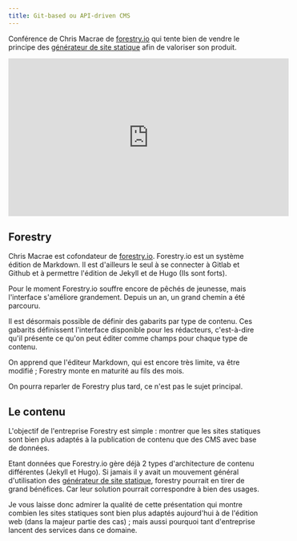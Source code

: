 ```yaml
---
title: Git-based ou API-driven CMS 
---
```


Conférence de Chris Macrae de [forestry.io](http://forestry.io) qui tente bien de vendre le principe des [générateur de site statique](/generateur-site-statique/) afin de valoriser son produit.

<div align="center"><iframe width="560" height="315" src="https://www.youtube-nocookie.com/embed/KX4G49ZrvY0?rel=0" frameborder="0" allowfullscreen></iframe></div>

## Forestry

Chris Macrae est cofondateur de [forestry.io](http://forestry.io). Forestry.io est un système édition de Markdown. Il est d'ailleurs le seul à se connecter à Gitlab et Github et à permettre l'édition de Jekyll et de Hugo (Ils sont forts).

Pour le moment Forestry.io souffre encore de pêchés de jeunesse, mais l'interface s'améliore grandement. Depuis un an, un grand chemin a été parcouru.

Il est désormais possible de définir des gabarits par type de contenu. Ces gabarits définissent l'interface disponible pour les rédacteurs, c'est-à-dire qu'il présente ce qu'on peut éditer comme champs pour chaque type de contenu.

On apprend que l'éditeur Markdown, qui est encore très limite, va être modifié ; Forestry monte en maturité au fils des mois.

On pourra reparler de Forestry plus tard, ce n'est pas le sujet principal.

## Le contenu

L'objectif de l'entreprise Forestry est simple : montrer que les sites statiques sont bien plus adaptés à la publication de contenu que des CMS avec base de données.

Etant données que Forestry.io gère déjà 2 types d'architecture de contenu différentes (Jekyll et Hugo). Si jamais il y avait un mouvement général d'utilisation des [générateur de site statique](/generateur-site-statique/), forestry pourrait en tirer de grand bénéfices. Car leur solution pourrait correspondre à bien des usages.

Je vous laisse donc admirer la qualité de cette présentation qui montre combien les sites statiques sont bien plus adaptés aujourd'hui à de l'édition web (dans la majeur partie des cas) ; mais aussi pourquoi tant d'entreprise lancent des services dans ce domaine.


